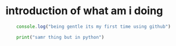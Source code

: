 # introduction of what am i doing

```javascript
    console.log("being gentle its my first time using github")

```

```python
    print("samr thing but in python")
```